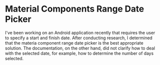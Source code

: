 # Material Components Range Date Picker

I've been working on an Android application recently that requires the user to specify a start and finish date. After conducting research, 
I determined that the materia component range date picker is the best appropriate solution. The documentation, on the other hand,
did not clarify how to deal with the selected date, for example, how to determine the number of days selected.
